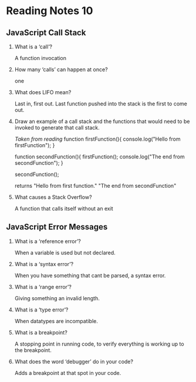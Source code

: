 # Reading Notes 10

## JavaScript Call Stack

1. What is a ‘call’?

    A function invocation

2. How many ‘calls’ can happen at once?

    one

3. What does LIFO mean?

    Last in, first out. Last function pushed into the stack is the first to come out.

4. Draw an example of a call stack and the functions that would need to be invoked to generate that call stack.

    *Taken from reading*
        function firstFunction(){
            console.log("Hello from firstFunction");
        }

    function secondFunction(){
     firstFunction();
        console.log("The end from secondFunction");
    }

    secondFunction();

    returns "Hello from first function."
            "The end from secondFunction"

5. What causes a Stack Overflow?

    A function that calls itself without an exit


## JavaScript Error Messages

1. What is a ‘reference error’?

    When a variable is used but not declared.

2. What is a ‘syntax error’?

    When you have something that cant be parsed, a syntax error.

3. What is a ‘range error’?

    Giving something an invalid length.

4. What is a ‘type error’?

    When datatypes are incompatible.

5. What is a breakpoint?

    A stopping point in running code, to verify everything is working up to the breakpoint.

6. What does the word ‘debugger’ do in your code?

    Adds a breakpoint at that spot in your code.
